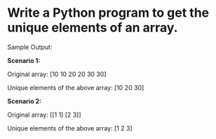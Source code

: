 # Write a Python program to get the unique elements of an array.

Sample Output:

__Scenario 1:__

Original array:
[10 10 20 20 30 30]

Unique elements of the above array:
[10 20 30]


__Scenario 2:__

Original array:
[[1 1]
 [2 3]]
 
Unique elements of the above array:
[1 2 3]